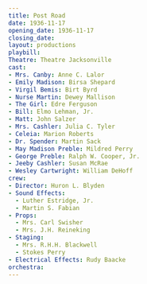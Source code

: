 ```yaml
---
title: Post Road
date: 1936-11-17
opening_date: 1936-11-17
closing_date:
layout: productions
playbill:
Theatre: Theatre Jacksonville
cast:
- Mrs. Canby: Anne C. Lalor
- Emily Madison: Birsa Shepard
- Virgil Bemis: Birt Byrd
- Nurse Martin: Dewey Mallison
- The Girl: Edre Ferguson
- Bill: Elmo Lehman, Jr.
- Matt: John Salzer
- Mrs. Cashler: Julia C. Tyler
- Celeia: Marion Roberts
- Dr. Spender: Martin Sack
- May Madison Preble: Mildred Perry
- George Preble: Ralph W. Cooper, Jr.
- Jeeby Cashler: Susan McRae
- Wesley Cartwright: William DeHoff
crew:
- Director: Huron L. Blyden
- Sound Effects:
  - Luther Estridge, Jr.
  - Martin S. Fabian
- Props:
  - Mrs. Carl Swisher
  - Mrs. J.H. Reineking
- Staging:
  - Mrs. R.H.H. Blackwell
  - Stokes Perry
- Electrical Effects: Rudy Baacke
orchestra:
---
```


